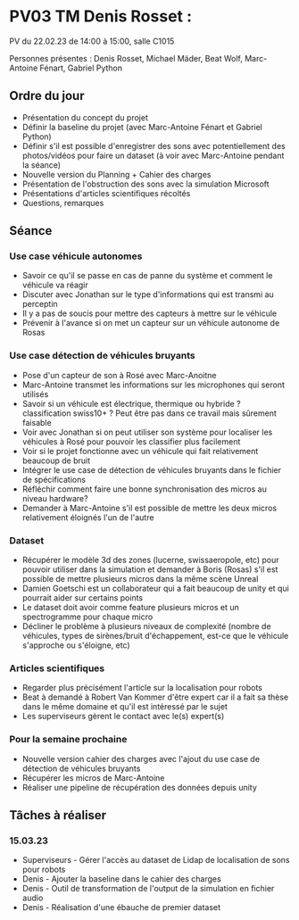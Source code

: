 # PV03 TM Denis Rosset :
PV du 22.02.23 de 14:00 à 15:00, salle C1015

Personnes présentes : Denis Rosset, Michael Mäder, Beat Wolf, Marc-Antoine Fénart, Gabriel Python
## Ordre du jour
- Présentation du concept du projet
- Définir la baseline du projet (avec Marc-Antoine Fénart et Gabriel Python)
- Définir s'il est possible d'enregistrer des sons avec potentiellement des photos/vidéos pour faire un dataset (à voir avec Marc-Antoine pendant la séance)
- Nouvelle version du Planning + Cahier des charges
- Présentation de l'obstruction des sons avec la simulation Microsoft
- Présentations d'articles scientifiques récoltés
- Questions, remarques

## Séance 

### Use case véhicule autonomes
- Savoir ce qu'il se passe en cas de panne du système et comment le véhicule va réagir
- Discuter avec Jonathan sur le type d'informations qui est transmi au perceptin
- Il y a pas de soucis pour mettre des capteurs à mettre sur le véhicule
- Prévenir à l'avance si on met un capteur sur un véhicule autonome de Rosas

### Use case détection de véhicules bruyants
- Pose d'un capteur de son à Rosé avec Marc-Anoitne
- Marc-Antoine transmet les informations sur les microphones qui seront utilisés
- Savoir si un véhicule est électrique, thermique ou hybride ? classification swiss10+ ? Peut être pas dans ce travail mais sûrement faisable
- Voir avec Jonathan si on peut utiliser son système pour localiser les véhicules à Rosé pour pouvoir les classifier plus facilement
- Voir si le projet fonctionne avec un véhicule qui fait relativement beaucoup de bruit
- Intégrer le use case de détection de véhicules bruyants dans le fichier de spécifications
- Réfléchir comment faire une bonne synchronisation des micros au niveau hardware?
- Demander à Marc-Antoine s'il est possible de mettre les deux micros relativement éloignés l'un de l'autre

### Dataset
- Récupérer le modèle 3d des zones (lucerne, swissaeropole, etc) pour pouvoir utiliser dans la simulation et demander à Boris (Rosas) s'il est possible de mettre plusieurs micros dans la même scène Unreal
- Damien Goetschi est un collaborateur qui a fait beaucoup de unity et qui pourrait aider sur certains points
- Le dataset doit avoir comme feature plusieurs micros et un spectrogramme pour chaque micro
- Décliner le problème à plusieurs niveaux de complexité (nombre de véhicules, types de sirènes/bruit d'échappement, est-ce que le véhicule s'approche ou s'éloigne, etc)

### Articles scientifiques
- Regarder plus précisément l'article sur la localisation pour robots
- Beat à demandé à Robert Van Kommer d'être expert car il a fait sa thèse dans le même domaine et qu'il est intéressé par le sujet
- Les superviseurs gèrent le contact avec le(s) expert(s)

### Pour la semaine prochaine
- Nouvelle version cahier des charges avec l'ajout du use case de détection de véhicules bruyants
- Récupérer les micros de Marc-Antoine
- Réaliser une pipeline de récupération des données depuis unity

## Tâches à réaliser
### 15.03.23
- Superviseurs - Gérer l'accès au dataset de Lidap de localisation de sons pour robots
- Denis - Ajouter la baseline dans le cahier des charges
- Denis - Outil de transformation de l'output de la simulation en fichier audio
- Denis - Réalisation d'une ébauche de premier dataset
